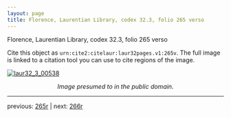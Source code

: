 ```yaml
---
layout: page
title: Florence, Laurentian Library, codex 32.3, folio 265 verso
---
```


Florence, Laurentian Library, codex 32.3, folio 265 verso

Cite this object as `urn:cite2:citelaur:laur32pages.v1:265v`.  The full image is linked to a citation tool you can use to cite regions of the image.

[![laur32_3_00538](http://www.homermultitext.org/iipsrv?IIIF=/project/homer/pyramidal/deepzoom/citelaur/laur32imgs/v1/laur32_3_00538.tif/full/800,/0/default.jpg)](http://www.homermultitext.org/ict2/?urn=urn:cite2:citelaur:laur32imgs.v1:laur32_3_00538) 

<p style="text-align: center; font-style: italic;">Image presumed to in the public domain.</p>

---

previous: [265r](../265r/) | next: [266r](../266r/)
